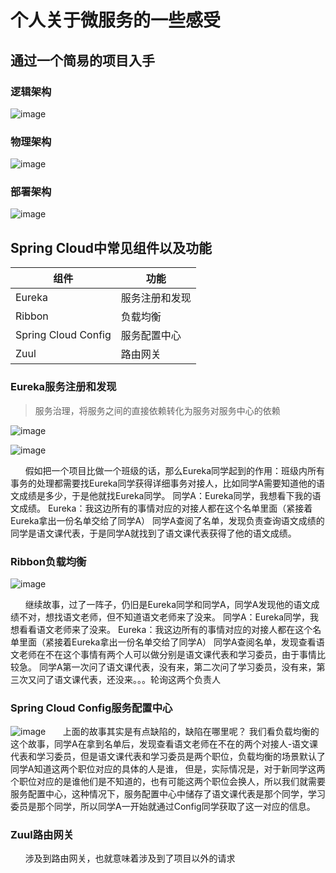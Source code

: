 # 个人关于微服务的一些感受
## 通过一个简易的项目入手
### 逻辑架构
![image](./image/逻辑架构.png)
### 物理架构
![image](./image/物理架构升级.png)

### 部署架构
![image](./image/部署架构.png)


## Spring Cloud中常见组件以及功能

|组件           | 功能             |
| ------------- |-------------    |
| Eureka        |  服务注册和发现   |
| Ribbon        |  负载均衡        |
| Spring Cloud Config | 服务配置中心  |
| Zuul          |  路由网关        |

### Eureka服务注册和发现
> 服务治理，将服务之间的直接依赖转化为服务对服务中心的依赖

![image](./image/服务治理.png)

![image](./image/eureka_architecture.png)

&nbsp;&nbsp;&nbsp;&nbsp;&nbsp;&nbsp;假如把一个项目比做一个班级的话，那么Eureka同学起到的作用：班级内所有事务的处理都需要找Eureka同学获得详细事务对接人，比如同学A需要知道他的语文成绩是多少，于是他就找Eureka同学。
同学A：Eureka同学，我想看下我的语文成绩。
Eureka：我这边所有的事情对应的对接人都在这个名单里面（紧接着Eureka拿出一份名单交给了同学A）
同学A查阅了名单，发现负责查询语文成绩的同学是语文课代表，于是同学A就找到了语文课代表获得了他的语文成绩。


### Ribbon负载均衡

![image](./image/服务注册与发现.png)

&nbsp;&nbsp;&nbsp;&nbsp;&nbsp;&nbsp;继续故事，过了一阵子，仍旧是Eureka同学和同学A，同学A发现他的语文成绩不对，想找语文老师，但不知道语文老师来了没来。
同学A：Eureka同学，我想看看语文老师来了没来。
Eureka：我这边所有的事情对应的对接人都在这个名单里面（紧接着Eureka拿出一份名单交给了同学A）
同学A查阅名单，发现查看语文老师在不在这个事情有两个人可以做分别是语文课代表和学习委员，由于事情比较急。
同学A第一次问了语文课代表，没有来，第二次问了学习委员，没有来，第三次又问了语文课代表，还没来。。。轮询这两个负责人

### Spring Cloud Config服务配置中心

![image](./image/单个配置中心.png)
&nbsp;&nbsp;&nbsp;&nbsp;&nbsp;&nbsp;上面的故事其实是有点缺陷的，缺陷在哪里呢？
我们看负载均衡的这个故事，同学A在拿到名单后，发现查看语文老师在不在的两个对接人-语文课代表和学习委员，但是语文课代表和学习委员是两个职位，负载均衡的场景默认了同学A知道这两个职位对应的具体的人是谁，
但是，实际情况是，对于新同学这两个职位对应的是谁他们是不知道的，也有可能这两个职位会换人，所以我们就需要服务配置中心，这种情况下，服务配置中心中储存了语文课代表是那个同学，学习委员是那个同学，所以同学A一开始就通过Config同学获取了这一对应的信息。


### Zuul路由网关

&nbsp;&nbsp;&nbsp;&nbsp;&nbsp;&nbsp;涉及到路由网关，也就意味着涉及到了项目以外的请求

